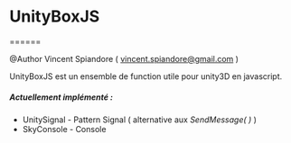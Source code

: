 # UnityBoxJS
======

@Author Vincent Spiandore ( vincent.spiandore@gmail.com )

UnityBoxJS est un ensemble de function utile pour unity3D en javascript.

##### Actuellement implémenté : 
* UnitySignal 	- Pattern Signal ( alternative aux _SendMessage( )_ )
* SkyConsole 	- Console  